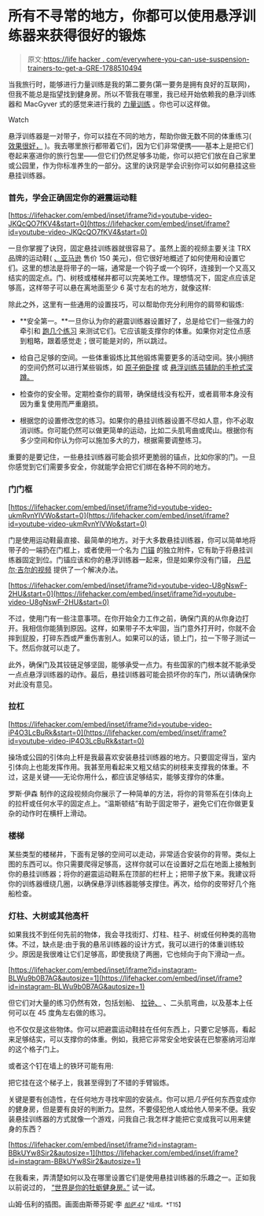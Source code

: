 # 所有不寻常的地方，你都可以使用悬浮训练器来获得很好的锻炼

> 原文:[https://life hacker . com/everywhere-you-can-use-suspension-trainers-to-get-a-GRE-1788510494](https://lifehacker.com/everywhere-you-can-use-suspension-trainers-to-get-a-gre-1788510494)

当我旅行时，能够进行力量训练是我的第二要务(第一要务是拥有良好的互联网)，但我不能总是指望找到健身房。所以不管我在哪里，我已经开始依赖我的悬浮训练器和 MacGyver 式的感觉来进行我的 [力量训练](http://thefyslife.com/article/strength-bodyweight-workout-travel/) 。你也可以这样做。

Watch

悬浮训练器是一对带子，你可以挂在不同的地方，帮助你做无数不同的体重练习( [效果很好，](http://vitals.lifehacker.com/how-i-went-from-weight-lifting-to-bodyweight-exercises-1747454329) )。我去哪里旅行都带着它们，因为它们非常便携——基本上是把它们卷起来塞进你的旅行包里——但它们仍然足够多功能，你可以把它们放在自己家里或公园里，作为你标准养生的一部分。这里的诀窍是学会识别你可以如何悬挂这些悬挂训练器。

### 首先，学会正确固定你的避震运动鞋

 [https://lifehacker.com/embed/inset/iframe?id=youtube-video-JKQcQO7fKV4&start=0](https://lifehacker.com/embed/inset/iframe?id=youtube-video-JKQcQO7fKV4&start=0) 

一旦你掌握了诀窍，固定悬挂训练器就很容易了。虽然上面的视频主要关注 TRX 品牌的运动鞋( [、亚马逊](https://www.amazon.com/TRX-Suspension-Trainer-Basic-Anchor/dp/B002YRB35I/?asc_campaign=InlineText&asc_refurl=https://lifehacker.com/everywhere-you-can-use-suspension-trainers-to-get-a-gre-1788510494&asc_source=&tag=kinjalifehackerlink-20) 售价 150 美元)，但它很好地概述了如何使用和设置它们。这里的想法是将带子的一端，通常是一个钩子或一个钩环，连接到一个又高又结实的固定点。门、树枝或楼梯井都可以完美地工作。理想情况下，固定点应该足够高，这样带子可以悬在离地面至少 6 英寸左右的地方，就像这样:

除此之外，这里有一些通用的设置技巧，可以帮助你充分利用你的肩带和锻炼:

*   **安全第一。**一旦你认为你的避震训练器设置好了，总是给它们一些强力的牵引和 [跑几个练习](http://vitals.lifehacker.com/amp-up-your-bodyweight-workout-with-these-suspension-ex-1751397400) 来测试它们。它应该能支撑你的体重。如果你对定位点感到粗略，跟着感觉走；很可能是对的，所以跳过。

*   给自己足够的空间。一些体重锻炼比其他锻炼需要更多的活动空间。狭小拥挤的空间仍然可以进行某些锻炼，如 [原子俯卧撑](https://www.youtube.com/watch?v=Wp6-x5Tg2gk) 或 [悬浮训练员辅助的手枪式深蹲。](http://vitals.lifehacker.com/four-bodyweight-alternatives-to-a-deadlift-1787627601)

*   检查你的安全带。定期检查你的肩带，确保缝线没有松开，或者肩带本身没有因为重复使用而严重磨损。

*   根据您的设置修改您的练习。如果你的悬挂训练器设置不尽如人意，你不必取消训练。你可能仍然可以做更简单的运动，比如二头肌弯曲或爬山。根据你有多少空间和你认为你可以施加多大的力，根据需要调整练习。

重要的是要记住，一些悬挂训练器可能会损坏更脆弱的锚点，比如你家的门。一旦你感觉到它们需要多安全，你就能学会把它们绑在各种不同的地方。

### **门**门框

 [https://lifehacker.com/embed/inset/iframe?id=youtube-video-ukmRvnYlVWo&start=0](https://lifehacker.com/embed/inset/iframe?id=youtube-video-ukmRvnYlVWo&start=0) 

门是使用运动鞋最直接、最简单的地方。对于大多数悬挂训练器，你可以简单地将带子的一端扔在门框上，或者使用一个名为 [门锚](https://www.amazon.com/TRX-6288-Door-Anchor/dp/B001N859VS/ref=cm_cr_arp_d_product_top?asc_campaign=InlineText&asc_refurl=https://lifehacker.com/everywhere-you-can-use-suspension-trainers-to-get-a-gre-1788510494&asc_source=&ie=UTF8&tag=kinjalifehackerlink-20) 的独立附件，它有助于将悬挂训练器固定到位。门锚应该和你的悬浮训练器一起来，但是如果你没有门锚， [丹尼尔·吉尔的视频](https://www.youtube.com/watch?v=U8gNswF-2HU) 提供了一个解决办法。

 [https://lifehacker.com/embed/inset/iframe?id=youtube-video-U8gNswF-2HU&start=0](https://lifehacker.com/embed/inset/iframe?id=youtube-video-U8gNswF-2HU&start=0) 

不过，使用门有一些注意事项。在你开始全力工作之前，确保门真的从你身边打开。我相信你能猜到原因。这样，如果带子不太牢固，当门意外打开时，你就不会摔到屁股，打碎东西或严重伤害别人。如果可以的话，锁上门，拉一下带子测试一下。然后你就可以走了。

此外，确保门及其铰链足够坚固，能够承受一点力。有些国家的门根本就不能承受一点点悬浮训练器的动作。最后，悬挂训练器可能会损坏你的车门，所以请确保你对此没有意见。

### **拉杠**

 [https://lifehacker.com/embed/inset/iframe?id=youtube-video-iP4O3LcBuRk&start=0](https://lifehacker.com/embed/inset/iframe?id=youtube-video-iP4O3LcBuRk&start=0) 

操场或公园的引体向上杆是我最喜欢安装悬挂训练器的地方。只要固定得当，室内引体向上也能发挥作用。我甚至用看起来又粗又结实的树枝来支撑我的体重。不过，这是关键——无论你用什么，都应该足够结实，能够支撑你的体重。

罗斯·伊森 制作的这段视频向你展示了一种简单的方法，将你的背带系在引体向上的拉杆或任何水平的固定点上。“温斯顿结”有助于固定带子，避免它们在你做更复杂的动作时在横杆上滑动。

### **楼梯**

某些类型的楼梯井，下面有足够的空间可以走动，非常适合安装你的背带。类似上图的东西可以。你只需要爬得足够高，这样你就可以在设置好之后在地面上接触到你的悬挂训练器；将你的避震运动鞋系在顶部的栏杆上；把带子放下来。我建议将你的训练器缠绕几圈，以确保悬浮训练器能够支撑住。再次，给你的皮带好几个拖船检查。

### **灯柱、大树或其他高杆**

如果我找不到任何先前的物体，我会寻找街灯、灯柱、柱子、树或任何种类的高物体。不过，缺点是:由于我的悬吊训练器的设计方式，我可以进行的体重训练较少。原因是我很难让它们足够高，即使我绕了两圈，它也倾向于向下滑动一点。

 [https://lifehacker.com/embed/inset/iframe?id=instagram-BLWu9b0B7AG&autosize=1](https://lifehacker.com/embed/inset/iframe?id=instagram-BLWu9b0B7AG&autosize=1) 

但它们对大量的练习仍然有效，包括划船、 [拉钟、](https://www.youtube.com/watch?v=LQaIrWTC7bo) 、二头肌弯曲，以及基本上任何可以在 45 度角左右做的练习。

也不仅仅是这些物体。你可以把避震运动鞋挂在任何东西上，只要它足够高，看起来足够结实，可以支撑你的体重。例如，我把它非常安全地安装在巴黎塞纳河沿岸的这个格子门上。

或者这个钉在墙上的铁环可能有用:

把它挂在这个梯子上，我甚至得到了不错的手臂锻炼。

关键是要有创造性，在任何地方寻找牢固的安装点。你可以把*几乎*任何东西变成你的健身房，但是要有良好的判断力。显然，不要侵犯他人或给他人带来不便。我安装悬挂训练器的方式就像一个游戏，问我自己:我怎样才能把它变成我可以用来健身的东西？

 [https://lifehacker.com/embed/inset/iframe?id=instagram-BBkUYw8Sir2&autosize=1](https://lifehacker.com/embed/inset/iframe?id=instagram-BBkUYw8Sir2&autosize=1) 

在我看来，弄清楚如何以及在哪里设置它们是使用悬挂训练器的乐趣之一。正如我以前说过的， [“世界是你的牡蛎健身房。”](http://vitals.lifehacker.com/how-i-went-from-weight-lifting-to-bodyweight-exercises-1747454329) 试一试。

山姆·伍利的插图。画面由斯蒂芬妮·李 [<small>*帕萨 47*</small>](https://flic.kr/p/eBeZyX) <small>*组成。*T15】</small>